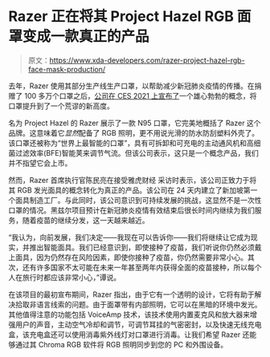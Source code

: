# Razer 正在将其 Project Hazel RGB 面罩变成一款真正的产品

> 原文：<https://www.xda-developers.com/razer-project-hazel-rgb-face-mask-production/>

去年，Razer 使用其部分生产线生产口罩，以帮助减少新冠肺炎疫情的传播。在捐赠了 100 多万个口罩之后，[公司在 CES 2021 上宣布了](https://www.xda-developers.com/razer-mask-project-hazel-rgb-lighting/)一个雄心勃勃的概念，将口罩提升到了一个荒谬的新高度。

名为 Project Hazel 的 Razer 展示了一款 N95 口罩，它完美地概括了 Razer 这个品牌。这意味着它*显然*配备了 RGB 照明，更不用说光滑的防水防刮塑料外壳了。该口罩还被称为“世界上最智能的口罩”，具有可拆卸和可充电的主动通风机和高细菌过滤效率(BFE)智能荚来调节气流。但该公司表示，这只是一个概念产品，我们并不指望它会上市。

然而，Razer 首席执行官陈民亮在接受雅虎财经 采访时表示，该公司正致力于将其 RGB 发光面具的概念转化为真正的产品。该公司在 24 天内建立了新加坡第一个面具制造工厂。与此同时，该公司意识到可持续发展的挑战，这显然不是一次性口罩的情况。黑兹尔项目预计在新冠肺炎疫情有效结束后很长时间内继续为我们服务，随着疫苗的继续分发，这一天越来越近。

“我认为，向前发展，我们决定——我现在可以告诉你——我们将继续让它成为现实，并推出智能面具。我们已经意识到，即使接种了疫苗，我们听说你仍然必须戴上面具，因为仍然存在风险因素，即使你接种了疫苗，你仍然需要非常小心。其次，还有许多国家不太可能在未来一年甚至两年内获得全面的疫苗接种，所以每个人在旅行时都应该非常小心，”谭说。

在该项目的最初宣布期间，Razer 指出，由于它有一个透明的设计，它将有助于解决拾取非语言线索的问题。由于面罩带有内部照明，它可以在黑暗的环境中发光。其他值得注意的功能包括 VoiceAmp 技术，该技术使用内置麦克风和放大器来增强用户的声音，主动空气冷却和调节，可调节耳挂的气密密封，以及快速无线充电盒，该充电盒还可以使用消毒紫外线灯对口罩进行消毒。让我们希望 Razer 还能够通过其 Chroma RGB 软件将 RGB 照明同步到您的 PC 和外围设备。